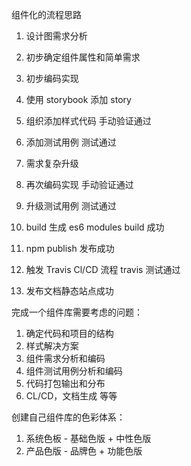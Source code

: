 组件化的流程思路

1. 设计图需求分析

2. 初步确定组件属性和简单需求

3. 初步编码实现

4. 使用 storybook 添加 story

5. 组织添加样式代码
   手动验证通过
6. 添加测试用例
   测试通过
7. 需求复杂升级

8. 再次编码实现
   手动验证通过
9. 升级测试用例
   测试通过
10. build 生成 es6 modules
    build 成功
11. npm publish
    发布成功
12. 触发 Travis Cl/CD 流程
    travis 测试通过
13. 发布文档静态站点成功

完成一个组件库需要考虑的问题：

1. 确定代码和项目的结构
2. 样式解决方案
3. 组件需求分析和编码
4. 组件测试用例分析和编码
5. 代码打包输出和分布
6. CL/CD，文档生成 等等

创建自己组件库的色彩体系：

1. 系统色板 - 基础色版 + 中性色版
2. 产品色版 - 品牌色 + 功能色版

